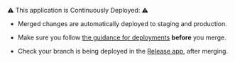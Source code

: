 :warning: This application is Continuously Deployed: :warning:

- Merged changes are automatically deployed to staging and production.

- Make sure you follow [the guidance for deployments](https://docs.publishing.service.gov.uk/manual/development-pipeline.html#merge-your-own-pull-request) **before** you merge.

- Check your branch is being deployed in the [Release app](https://release.publishing.service.gov.uk/applications/publishing-api), after merging.
